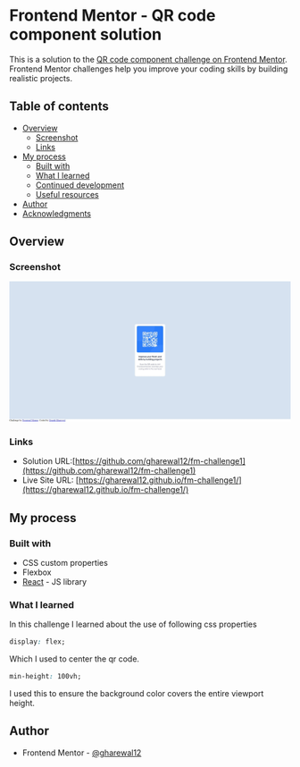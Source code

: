 # Frontend Mentor - QR code component solution

This is a solution to the [QR code component challenge on Frontend Mentor](https://www.frontendmentor.io/challenges/qr-code-component-iux_sIO_H). Frontend Mentor challenges help you improve your coding skills by building realistic projects.

## Table of contents

- [Overview](#overview)
  - [Screenshot](#screenshot)
  - [Links](#links)
- [My process](#my-process)
  - [Built with](#built-with)
  - [What I learned](#what-i-learned)
  - [Continued development](#continued-development)
  - [Useful resources](#useful-resources)
- [Author](#author)
- [Acknowledgments](#acknowledgments)

## Overview

### Screenshot

![](./src/images/screenshot.jpg)

### Links

- Solution URL:[https://github.com/gharewal12/fm-challenge1](https://github.com/gharewal12/fm-challenge1)
- Live Site URL: [https://gharewal12.github.io/fm-challenge1/](https://gharewal12.github.io/fm-challenge1/)

## My process

### Built with

- CSS custom properties
- Flexbox
- [React](https://reactjs.org/) - JS library

### What I learned

In this challenge I learned about the use of following css properties

```css
display: flex;
```

Which I used to center the qr code.

```css
min-height: 100vh;
```

I used this to ensure the background color covers the entire viewport height.

## Author

- Frontend Mentor - [@gharewal12](https://www.frontendmentor.io/profile/gharewal12)
